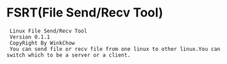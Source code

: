FSRT(File Send/Recv Tool)
====

     Linux File Send/Recv Tool
     Version 0.1.1
     CopyRight By WinkChow
     You can send file or recv file from one linux to other linux.You can switch which to be a server or a client.
